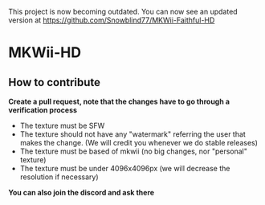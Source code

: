 This project is now becoming outdated. You can now see an updated version at https://github.com/Snowblind77/MKWii-Faithful-HD


# MKWii-HD
## How to contribute
**Create a pull request, note that the changes have to go through a verification process**
- The texture must be SFW
- The texture should not have any "watermark" referring the user that makes the change. (We will credit you whenever we do stable releases) 
- The texture must be based of mkwii (no big changes, nor "personal" texture)
- The texture must be under 4096x4096px (we will decrease the resolution if necessary)

**You can also join the discord and ask there**
